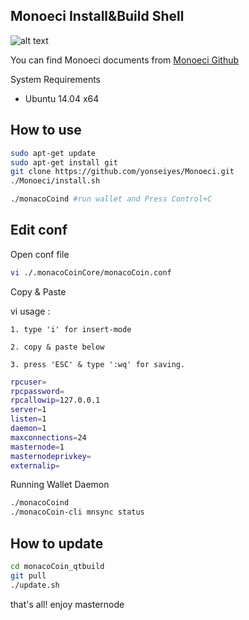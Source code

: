 ## Monoeci Install&Build Shell

![alt text](https://pbs.twimg.com/media/DPVKRTkW0AA69q5.jpg)

You can find Monoeci documents from [Monoeci Github](https://github.com/monacocoin-net/monacoCoin-Core)

System Requirements

 * Ubuntu 14.04 x64


## How to use

```sh
sudo apt-get update
sudo apt-get install git
git clone https://github.com/yonseiyes/Monoeci.git
./Monoeci/install.sh

./monacoCoind #run wallet and Press Control+C
```

## Edit conf

Open conf file 
```sh
vi ./.monacoCoinCore/monacoCoin.conf
```

Copy & Paste 

  vi usage : 
   
    1. type 'i' for insert-mode
    
    2. copy & paste below
    
    3. press 'ESC' & type ':wq' for saving.

```sh
rpcuser=
rpcpassword=
rpcallowip=127.0.0.1
server=1
listen=1
daemon=1
maxconnections=24
masternode=1
masternodeprivkey=
externalip=
```

Running Wallet Daemon
```sh
./monacoCoind 
./monacoCoin-cli mnsync status
```

## How to update 
```sh
cd monacoCoin_qtbuild
git pull
./update.sh
```

that's all! enjoy masternode 
